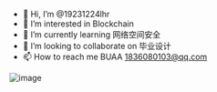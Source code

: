 - 👋 Hi, I’m @19231224lhr
- 👀 I’m interested in Blockchain
- 🌱 I’m currently learning 网络空间安全
- 💞️ I’m looking to collaborate on 毕业设计
- 📫 How to reach me BUAA 1836080103@qq.com

<!---
19231224lhr/19231224lhr is a ✨ special ✨ repository because its `README.md` (this file) appears on your GitHub profile.
You can click the Preview link to take a look at your changes.
--->
![image](https://user-images.githubusercontent.com/70199004/223600323-403d4d8c-7821-4f01-af3a-8c0f1ae2e38d.png)
